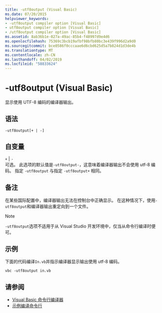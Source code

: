 ```yaml
---
title: -utf8output (Visual Basic)
ms.date: 07/20/2015
helpviewer_keywords:
- -utf8output compiler option [Visual Basic]
- utf8output compiler option [Visual Basic]
- /utf8output compiler option [Visual Basic]
ms.assetid: 8ab36b1e-027a-49ac-85b4-f48997d9e4d6
ms.openlocfilehash: 75369c3bcb19afbf98bfb80bc3e439f996d2a9d0
ms.sourcegitcommit: bce0586f0cccaae6d6cbd625d5a7b824d1d3de4b
ms.translationtype: MT
ms.contentlocale: zh-CN
ms.lasthandoff: 04/02/2019
ms.locfileid: "58833624"
---
```

# <a name="-utf8output-visual-basic"></a>-utf8output (Visual Basic)
显示使用 UTF-8 编码的编译器输出。  
  
## <a name="syntax"></a>语法  
  
```  
-utf8output[+ | -]  
```  
  
## <a name="arguments"></a>自变量  
 `+` &#124; `-`  
 可选。 此选项的默认值是`-utf8output-`，这意味着编译器输出不会使用 utf-8 编码。 指定 `-utf8output` 与指定 `-utf8output+` 相同。  
  
## <a name="remarks"></a>备注  
 在某些国际配置中，编译器输出无法在控制台中正确显示。 在这种情况下，使用`-utf8output`和编译器输出重定向到一个文件。  
  
> [!NOTE]
>  `-utf8output`选项不适用于从 Visual Studio 开发环境中，仅当从命令行编译时便可。  
  
## <a name="example"></a>示例  
 下面的代码编译`In.vb`并指示编译器显示输出使用 utf-8 编码。  
  
```console  
vbc -utf8output in.vb  
```  
  
## <a name="see-also"></a>请参阅

- [Visual Basic 命令行编译器](../../../visual-basic/reference/command-line-compiler/index.md)
- [示例编译命令行](../../../visual-basic/reference/command-line-compiler/sample-compilation-command-lines.md)
